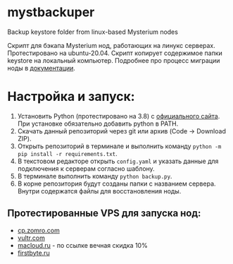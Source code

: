 # mystbackuper
Backup keystore folder from linux-based Mysterium nodes

Скрипт для бэкапа Mysterium нод, работающих на линукс серверах. Протестировано на ubuntu-20.04.
Скрипт копирует содержимое папки keystore на локальный компьютер. 
Подробнее про процесс миграции ноды в [документации](https://docs.mysterium.network/node-runners/node-migration/).

# Настройка и запуск:
1. Установить Python (протестировано на 3.8) с [официального сайта](https://www.python.org/downloads/). При установке обязательно добавить python в PATH.
2. Скачать данный репозиторий через git или архив (Code -> Download ZIP).
3. Открыть репозиторий в терминале и выполнить команду `python -m pip install -r requirements.txt`.
4. В текстовом редакторе открыть `config.yaml` и указать данные для подключения к серверам согласно шаблону.
5. В терминале выполнить команду  `python backup.py`. 
6. В корне репозитория будут созданы папки с названием сервера. Внутри содержатся файлы для восстановления ноды.

## Протестированные VPS для запуска нод:
* [cp.zomro.com](https://zomro.com/?from=296803)
* [vultr.com](https://www.vultr.com/?ref=8883507)
* [macloud.ru](https://macloud.ru/?partner=qby7f922cx) - по ссылке вечная скидка 10%
* [firstbyte.ru](https://firstbyte.ru/?from=97279)

